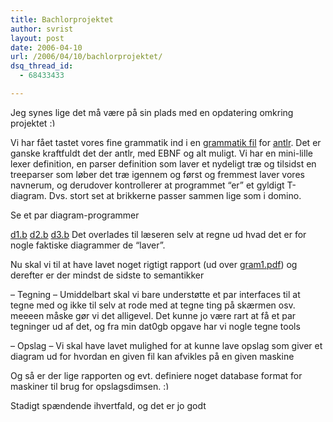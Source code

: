 ```yaml
---
title: Bachlorprojektet
author: svrist
layout: post
date: 2006-04-10
url: /2006/04/10/bachlorprojektet/
dsq_thread_id:
  - 68433433

---
```

Jeg synes lige det må være på sin plads med en opdatering omkring projektet <img src="http://blog.vrist.dk/newwp/wp-includes/images/smilies/simple-smile.png" alt=":)" class="wp-smiley" style="height: 1em; max-height: 1em;" />

Vi har fået tastet vores fine grammatik ind i en <a href="http://seet.dk/~seet/dat2b/kode/dk/kb/tdiagrams/parser/compiler/format.g" title="grammatik fil for antler" target="_blank">grammatik fil</a> for <a href="http://antlr.org/" title="Another tool for language recognition" target="_blank">antlr</a>. Det er ganske kraftfuldt det der antlr, med EBNF og alt muligt. Vi har en mini-lille lexer definition, en parser definition som laver et nydeligt træ og tilsidst en treeparser som løber det træ igennem og først og fremmest laver vores navnerum, og derudover kontrollerer at programmet &#8220;er&#8221; et gyldigt T-diagram. Dvs. stort set at brikkerne passer sammen lige som i domino.

Se et par diagram-programmer

[d1.b][1] [d2.b][2] [d3.b][3] Det overlades til læseren selv at regne ud hvad det er for nogle faktiske diagrammer de &#8220;laver&#8221;.
  
Nu skal vi til at have lavet noget rigtigt rapport (ud over [gram1.pdf][4]) og derefter er der mindst de sidste to semantikker

&#8211; Tegning &#8211; Umiddelbart skal vi bare understøtte et par interfaces til at tegne med og ikke til selv at rode med at tegne ting på skærmen osv. meeeen måske gør vi det alligevel. Det kunne jo være rart at få et par tegninger ud af det, og fra min dat0gb opgave har vi nogle tegne tools
  
&#8211; Opslag &#8211; Vi skal have lavet mulighed for at kunne lave opslag som giver et diagram ud for hvordan en given fil kan afvikles på en given maskine
  
Og så er der lige rapporten og evt. definiere noget database format for maskiner til brug for opslagsdimsen. <img src="http://blog.vrist.dk/newwp/wp-includes/images/smilies/simple-smile.png" alt=":)" class="wp-smiley" style="height: 1em; max-height: 1em;" />
  
Stadigt spændende ihvertfald, og det er jo godt

 [1]: http://seet.dk/~seet/dat2b/rapport/d1.b
 [2]: http://seet.dk/~seet/dat2b/rapport/d2.b
 [3]: http://seet.dk/~seet/dat2b/rapport/d3.b
 [4]: http://seet.dk/~seet/gram1.pdf